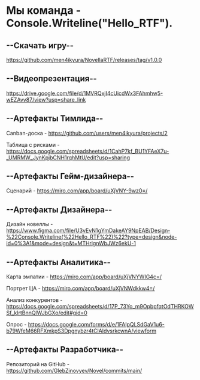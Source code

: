 # Мы команда - Console.Writeline("Hello_RTF").

## --Скачать игру--
https://github.com/men4ikyura/NovellaRTF/releases/tag/v1.0.0
## --Видеопрезентация--
 https://drive.google.com/file/d/1MVRQxjI4cUicdWx3FAhmhw5-wEZAvv87/view?usp=share_link

## --Артефакты Тимлида--
Canban-доска - https://github.com/users/men4ikyura/projects/2

Таблица с рисками - https://docs.google.com/spreadsheets/d/1CahP7kf_BU1YFAeX7u-_UMRMW_JynKpjbCNH1rqhMtU/edit?usp=sharing

## --Артефакты Гейм-дизайнера--
Сценарий - https://miro.com/app/board/uXjVNY-9wz0=/

## --Артефакты Дизайнера--
Дизайн новеллы -  https://www.figma.com/file/U3vEvN1gYmDakeAY9NpEAB/Design-%22Console.Writeline(%22Hello_RTF%22)%22?type=design&node-id=0%3A1&mode=design&t=MTHrignWbJWz6ekU-1

## --Артефакты Аналитика--
Карта эмпатии - https://miro.com/app/board/uXjVNYWIG4c=/

Портрет ЦА -  https://miro.com/app/board/uXjVNWdkkw4=/

Анализ конкурентов - https://docs.google.com/spreadsheets/d/17P_73Yo_m9OpbpfqtOdTHRKOWSf_klrtBnnQlWJbGXo/edit#gid=0

Опрос - https://docs.google.com/forms/d/e/1FAIpQLSdGaV1u6-b79WfeM66RFXmkpS3Dpgnybzr4tClAIdvsrkcwnA/viewform

## --Артефакты Разработчика--
Репозиторий на GitHub - https://github.com/GlebZinovyev/Novel/commits/main/
